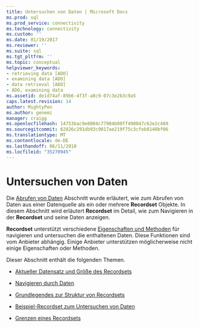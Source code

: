 ```yaml
---
title: Untersuchen von Daten | Microsoft Docs
ms.prod: sql
ms.prod_service: connectivity
ms.technology: connectivity
ms.custom: ''
ms.date: 01/19/2017
ms.reviewer: ''
ms.suite: sql
ms.tgt_pltfrm: ''
ms.topic: conceptual
helpviewer_keywords:
- retrieving data [ADO]
- examining data [ADO]
- data retrieval [ADO]
- ADO, examining data
ms.assetid: de1d74af-89b6-4f3f-a8c9-07c3e2b3c9a5
caps.latest.revision: 14
author: MightyPen
ms.author: genemi
manager: craigg
ms.openlocfilehash: 14753bac9e8004c77984b00ff490047c62e2c489
ms.sourcegitcommit: 62826c291db93c9017ae219f75c3cfeb8140bf06
ms.translationtype: MT
ms.contentlocale: de-DE
ms.lasthandoff: 06/11/2018
ms.locfileid: "35270945"
---
```

# <a name="examining-data"></a>Untersuchen von Daten
Die [Abrufen von Daten](../../../ado/guide/data/getting-data.md) Abschnitt wurde erläutert, wie zum Abrufen von Daten aus einer Datenquelle als ein oder mehrere **Recordset** Objekte. In diesem Abschnitt wird erläutert **Recordset** im Detail, wie zum Navigieren in der **Recordset** und seine Daten anzeigen.  
  
 **Recordset** unterstützt verschiedene [Eigenschaften und Methoden](../../../ado/reference/ado-api/recordset-object-properties-methods-and-events.md) für navigieren und untersuchen die enthaltenen Daten. Diese Funktionen sind vom Anbieter abhängig. Einige Anbieter unterstützen möglicherweise nicht einige Eigenschaften oder Methoden.  
  
 Dieser Abschnitt enthält die folgenden Themen.  
  
-   [Aktueller Datensatz und Größe des Recordsets](../../../ado/guide/data/current-record-and-size-of-recordset.md)  
  
-   [Navigieren durch Daten](../../../ado/guide/data/navigating-through-data.md)  
  
-   [Grundlegendes zur Struktur von Recordsets](../../../ado/guide/data/understanding-recordset-structure.md)  
  
-   [Beispiel-Recordset zum Untersuchen von Daten](../../../ado/guide/data/sample-recordset-for-examining-data.md)  
  
-   [Grenzen eines Recordsets](../../../ado/guide/data/boundaries-of-a-recordset.md)
